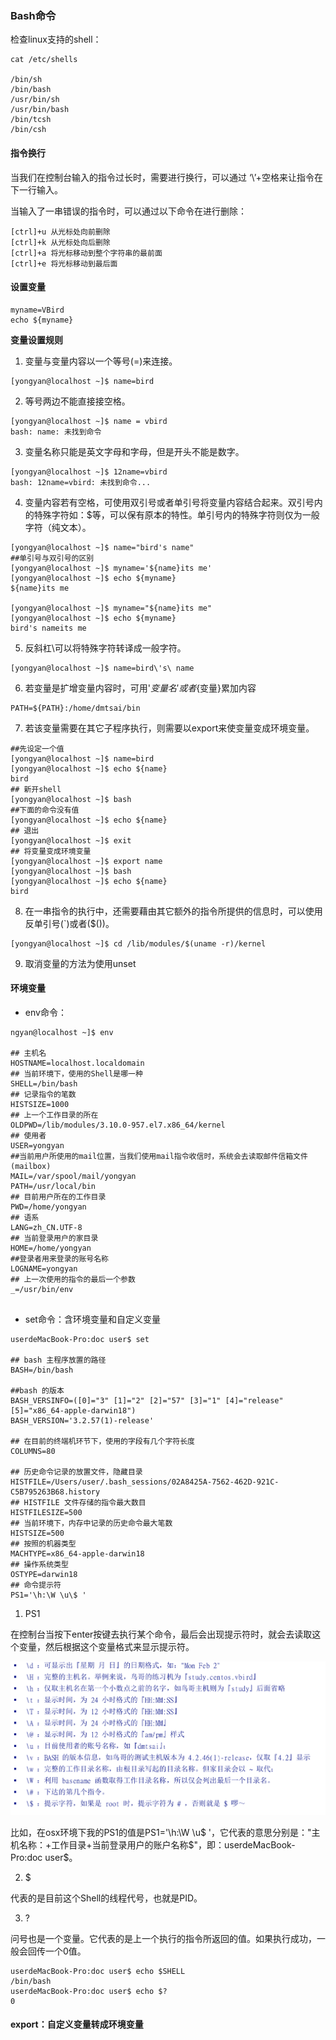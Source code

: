 ### Bash命令

检查linux支持的shell：

```
cat /etc/shells 

/bin/sh
/bin/bash
/usr/bin/sh
/usr/bin/bash
/bin/tcsh
/bin/csh
```



#### 指令换行

当我们在控制台输入的指令过长时，需要进行换行，可以通过 ‘\’+空格来让指令在下一行输入。

当输入了一串错误的指令时，可以通过以下命令在进行删除：

```
[ctrl]+u 从光标处向前删除
[ctrl]+k 从光标处向后删除
[ctrl]+a 将光标移动到整个字符串的最前面
[ctrl]+e 将光标移动到最后面
```

#### 设置变量

```
myname=VBird
echo ${myname}
```

**变量设置规则**

1. 变量与变量内容以一个等号(=)来连接。

```
[yongyan@localhost ~]$ name=bird
```

2. 等号两边不能直接接空格。

```
[yongyan@localhost ~]$ name = vbird
bash: name: 未找到命令
```

3. 变量名称只能是英文字母和字母，但是开头不能是数字。

```
[yongyan@localhost ~]$ 12name=vbird
bash: 12name=vbird: 未找到命令...
```

4. 变量内容若有空格，可使用双引号或者单引号将变量内容结合起来。双引号内的特殊字符如：$等，可以保有原本的特性。单引号内的特殊字符则仅为一般字符（纯文本）。

```
[yongyan@localhost ~]$ name="bird's name"
##单引号与双引号的区别
[yongyan@localhost ~]$ myname='${name}its me'
[yongyan@localhost ~]$ echo ${myname} 
${name}its me

[yongyan@localhost ~]$ myname="${name}its me"
[yongyan@localhost ~]$ echo ${myname} 
bird's nameits me
```

5. 反斜杠\可以将特殊字符转译成一般字符。

```
[yongyan@localhost ~]$ name=bird\'s\ name
```

6. 若变量是扩增变量内容时，可用'$变量名'或者${变量}累加内容

```
PATH=${PATH}:/home/dmtsai/bin
```

7. 若该变量需要在其它子程序执行，则需要以export来使变量变成环境变量。

```
##先设定一个值
[yongyan@localhost ~]$ name=bird
[yongyan@localhost ~]$ echo ${name} 
bird
## 新开shell
[yongyan@localhost ~]$ bash
##下面的命令没有值
[yongyan@localhost ~]$ echo ${name}
## 退出
[yongyan@localhost ~]$ exit
## 将变量变成环境变量
[yongyan@localhost ~]$ export name
[yongyan@localhost ~]$ bash
[yongyan@localhost ~]$ echo ${name} 
bird

```

8. 在一串指令的执行中，还需要藉由其它额外的指令所提供的信息时，可以使用反单引号(`)或者($())。

```
[yongyan@localhost ~]$ cd /lib/modules/$(uname -r)/kernel
```

9. 取消变量的方法为使用unset

#### 环境变量

* env命令：

```
ngyan@localhost ~]$ env

## 主机名
HOSTNAME=localhost.localdomain
## 当前环境下，使用的Shell是哪一种
SHELL=/bin/bash
## 记录指令的笔数
HISTSIZE=1000
## 上一个工作目录的所在
OLDPWD=/lib/modules/3.10.0-957.el7.x86_64/kernel
## 使用者
USER=yongyan
##当前用户所使用的mail位置，当我们使用mail指令收信时，系统会去读取邮件信箱文件(mailbox)
MAIL=/var/spool/mail/yongyan
PATH=/usr/local/bin
## 目前用户所在的工作目录
PWD=/home/yongyan
## 语系
LANG=zh_CN.UTF-8
## 当前登录用户的家目录
HOME=/home/yongyan
##登录者用来登录的账号名称
LOGNAME=yongyan
## 上一次使用的指令的最后一个参数
_=/usr/bin/env


```

* set命令：含环境变量和自定义变量

```
userdeMacBook-Pro:doc user$ set

## bash 主程序放置的路径
BASH=/bin/bash

##bash 的版本
BASH_VERSINFO=([0]="3" [1]="2" [2]="57" [3]="1" [4]="release" [5]="x86_64-apple-darwin18")
BASH_VERSION='3.2.57(1)-release'

## 在目前的终端机环节下，使用的字段有几个字符长度
COLUMNS=80

## 历史命令记录的放置文件，隐藏目录
HISTFILE=/Users/user/.bash_sessions/02A8425A-7562-462D-921C-C5B795263B68.history
## HISTFILE 文件存储的指令最大数目
HISTFILESIZE=500
## 当前环境下，内存中记录的历史命令最大笔数
HISTSIZE=500
## 按照的机器类型
MACHTYPE=x86_64-apple-darwin18
## 操作系统类型
OSTYPE=darwin18
## 命令提示符
PS1='\h:\W \u\$ '
```

1. PS1

在控制台当按下enter按键去执行某个命令，最后会出现提示符时，就会去读取这个变量，然后根据这个变量格式来显示提示符。

![](../images/linux/set.png)

比如，在osx环境下我的PS1的值是PS1='\h:\W \u\$ '，它代表的意思分别是："主机名称：+工作目录+当前登录用户的账户名称\$"，即：userdeMacBook-Pro:doc user$。

2. $ 

代表的是目前这个Shell的线程代号，也就是PID。

3. ?

问号也是一个变量。它代表的是上一个执行的指令所返回的值。如果执行成功，一般会回传一个0值。

```
userdeMacBook-Pro:doc user$ echo $SHELL
/bin/bash
userdeMacBook-Pro:doc user$ echo $?
0
```

#### export：自定义变量转成环境变量

